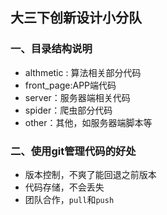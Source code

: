 ## 大三下创新设计小分队
### 一、目录结构说明
+ althmetic : 算法相关部分代码
+ front_page:APP端代码
+ server：服务器端相关代码
+ spider：爬虫部分代码
+ other：其他，如服务器端脚本等

### 二、使用git管理代码的好处
+ 版本控制，不爽了能回退之前版本
+ 代码存储，不会丢失
+ 团队合作，`pull`和`push`

